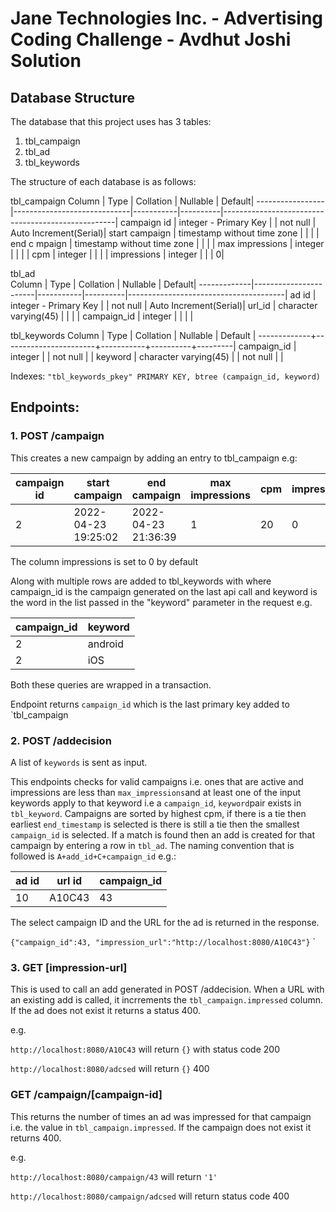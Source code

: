 # Jane Technologies Inc. - Advertising Coding Challenge - Avdhut Joshi Solution

## Database Structure

The database that this project uses has 3 tables:
1. tbl_campaign
2. tbl_ad
3. tbl_keywords

The structure of each database is as follows:

tbl_campaign
     Column      |            Type             | Collation | Nullable |                      Default|
-----------------|-----------------------------|-----------|----------|---------------------------------------------------|
 campaign id     | integer - Primary Key       |           | not null | Auto Increment(Serial)|
 start campaign  | timestamp without time zone |           |          | |
 end c mpaign    | timestamp without time zone |           |          | |
 max impressions | integer                     |           |          | |
 cpm             | integer                     |           |          | |
 impressions     | integer                     |           |          | 0|

 
 
tbl_ad                                   
   Column    |         Type          | Collation | Nullable |                Default|
-------------|-----------------------|-----------|----------|---------------------------------------|
 ad id       | integer - Primary Key |           | not null | Auto Increment(Serial)|
 url_id      | character varying(45) |           |          | |
 campaign_id | integer               |           |          | |


tbl_keywords
   Column    |         Type          | Collation | Nullable | Default |
-------------+-----------------------+-----------+----------+---------|
 campaign_id | integer               |           | not null | |
 keyword     | character varying(45) |           | not null | |
 
Indexes: `"tbl_keywords_pkey" PRIMARY KEY, btree (campaign_id, keyword)`
    
    

## Endpoints:

### 1. POST /campaign
This creates a new campaign by adding an entry to tbl_campaign e.g:

 campaign id |   start campaign    |    end campaign     | max impressions | cpm | impressions |
-------------|---------------------|---------------------|-----------------|-----|-------------
2 | 2022-04-23 19:25:02 | 2022-04-23 21:36:39 |               1 |  20 |           0|

The column impressions is set to 0 by default

Along with multiple rows are added to tbl_keywords with where campaign_id is the campaign generated on the last api call and keyword is the word in the list passed in the "keyword" parameter in the request e.g.

 campaign_id | keyword |
-------------|---------|
2 | android |
2 | iOS |
          
          
Both these queries are wrapped in a transaction.

Endpoint returns `campaign_id` which is the last primary key added to `tbl_campaign


### 2. POST /addecision
A list of `keywords` is sent as input.

This endpoints checks for valid campaigns i.e. ones that are active and impressions are less than `max_impressions`and at least one of the input keywords apply to that keyword i.e a `campaign_id`, `keyword`pair exists in `tbl_keyword`. Campaigns are sorted by highest cpm, if there is a tie then earliest `end_timestamp` is selected is there is still a tie then the smallest `campaign_id` is selected. If a match is found then an add is created for that campaign by entering a row in `tbl_ad`. The naming convention that is followed is `A+add_id+C+campaign_id` e.g.:

 ad id | url id | campaign_id |
-------|--------|------------- |
10 | A10C43 | 43 |

The select campaign ID	and the URL for the ad is returned in the response.

`{"campaign_id":43, "impression_url":"http://localhost:8080/A10C43"}` 
`
### 3. GET [impression-url] 
This is used to call an add generated in  POST /addecision. When a URL with an existing add is called, it incrrements the `tbl_campaign.impressed` column. If the ad does not exist it returns a status 400.

e.g. 

`http://localhost:8080/A10C43` will return `{}` with status code 200

`http://localhost:8080/adcsed` will return `{}` 400

### GET /campaign/[campaign-id]
This returns the number of times an ad was impressed for that campaign i.e. the value in `tbl_campaign.impressed`. If the campaign does not exist it returns 400.

e.g. 

`http://localhost:8080/campaign/43` will return `'1'` 

`http://localhost:8080/campaign/adcsed` will return status code 400
